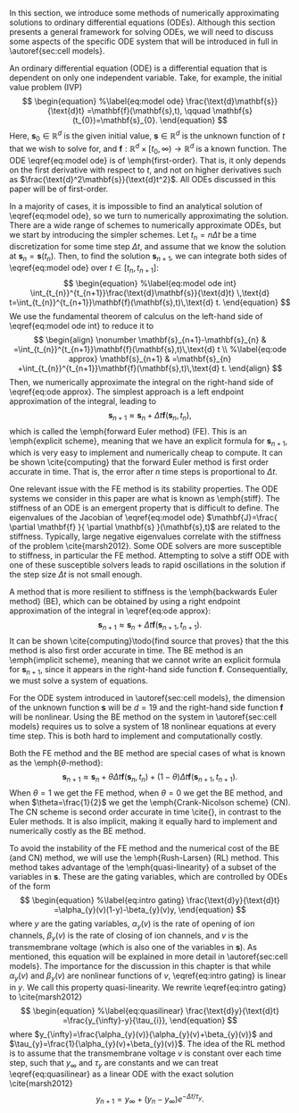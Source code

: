 In this section, we introduce some methods of numerically approximating solutions to ordinary differential equations (ODEs). Although this section presents a general framework for solving ODEs, we will need to discuss some aspects of the specific ODE system that will be introduced in full in \autoref{sec:cell models}.

An ordinary differential equation (ODE) is a differential equation that is dependent on only one independent variable. Take, for example, the initial value problem (IVP) $$
\begin{equation}
%\label{eq:model ode}
\frac{\text{d}\mathbf{s}}{\text{d}t} =\mathbf{f}(\mathbf{s},t), \qquad \mathbf{s}(t_{0})=\mathbf{s}_{0}.
\end{equation}
$$
Here, $\mathbf{s}_{0}\in \mathbb{R}^d$ is the given initial value, $\mathbf{s} \in \mathbb{R}^d$ is the unknown function of $t$ that we wish to solve for, and $\mathbf{f}:\mathbb{R}^d \times[t_{0},\infty)\to \mathbb{R}^d$ is a known function. The ODE \eqref{eq:model ode} is of \emph{first-order}. That is, it only depends on the first derivative with respect to $t$, and not on higher derivatives such as $\frac{\text{d}^2\mathbf{s}}{\text{d}t^2}$. All ODEs discussed in this paper will be of first-order.

In a majority of cases, it is impossible to find an analytical solution of \eqref{eq:model ode}, so we turn to numerically approximating the solution. There are a wide range of schemes to numerically approximate ODEs, but we start by introducing the simpler schemes. Let $t_{n}=n \Delta t$ be a time discretization for some time step $\Delta t$, and assume that we know the solution at $\mathbf{s}_{n}=\mathbf{s}(t_{n})$. Then, to find the solution $\mathbf{s}_{n+1}$, we can integrate both sides of \eqref{eq:model ode} over $t \in[t_{n},t_{n+1}]$: $$
\begin{equation}
%\label{eq:model ode int}
\int_{t_{n}}^{t_{n+1}}\frac{\text{d}\mathbf{s}}{\text{d}t} \,\text{d} t=\int_{t_{n}}^{t_{n+1}}\mathbf{f}(\mathbf{s},t)\,\text{d} t.
\end{equation}
$$
We use the fundamental theorem of calculus on the left-hand side of \eqref{eq:model ode int} to reduce it to $$
\begin{align}
\nonumber 
\mathbf{s}_{n+1}-\mathbf{s}_{n} & =\int_{t_{n}}^{t_{n+1}}\mathbf{f}(\mathbf{s},t)\,\text{d} t \\
%\label{eq:ode approx}
\mathbf{s}_{n+1} & =\mathbf{s}_{n} +\int_{t_{n}}^{t_{n+1}}\mathbf{f}(\mathbf{s},t)\,\text{d} t.
\end{align}
$$
Then, we numerically approximate the integral on the right-hand side of \eqref{eq:ode approx}. The simplest approach is a left endpoint approximation of the integral, leading to $$
\begin{equation}
%\label{eq:fwd euler}
\mathbf{s}_{n+1}  \approx \mathbf{s}_{n} +\Delta t\mathbf{f}(\mathbf{s}_{n},t_{n}),
\end{equation}
$$
which is called the \emph{forward Euler method} (FE). This is an \emph{explicit scheme}, meaning that we have an explicit formula for $\mathbf{s}_{n+1}$, which is very easy to implement and numerically cheap to compute. It can be shown \cite{computing} that the forward Euler method is first order accurate in time. That is, the error after $n$ time steps is proportional to $\Delta t$.

One relevant issue with the FE method is its stability properties. The ODE systems we consider in this paper are what is known as \emph{stiff}. The stiffness of an ODE is an emergent property that is difficult to define. The eigenvalues of the Jacobian of \eqref{eq:model ode} $\mathbf{J}=\frac{ \partial \mathbf{f} }{ \partial \mathbf{s} }(\mathbf{s},t)$ are related to the stiffness. Typically, large negative eigenvalues correlate with the stiffness of the problem \cite{marsh2012}. Some ODE solvers are more susceptible to stiffness, in particular the FE method. Attempting to solve a stiff ODE with one of these susceptible solvers leads to rapid oscillations in the solution if the step size $\Delta t$ is not small enough. 

A method that is more resilient to stiffness is the \emph{backwards Euler method} (BE), which can be obtained by using a right endpoint approximation of the integral in \eqref{eq:ode approx}: $$
\begin{equation}
%\label{eq:bwd euler}
\mathbf{s}_{n+1}  \approx \mathbf{s}_{n} +\Delta t\mathbf{f}(\mathbf{s}_{n+1},t_{n+1}).
\end{equation}
$$
It can be shown \cite{computing}\todo{find source that proves} that the this method is also first order accurate in time. The BE method is an \emph{implicit scheme}, meaning that we cannot write an explicit formula for $\mathbf{s}_{n+1}$, since it appears in the right-hand side function $\mathbf{f}$. Consequentially, we must solve a system of equations. 

For the ODE system introduced in \autoref{sec:cell models}, the dimension of the unknown function $\mathbf{s}$ will be $d=19$ and the right-hand side function $\mathbf{f}$ will be nonlinear. Using the BE method on the system in \autoref{sec:cell models} requires us to solve a system of $18$ nonlinear equations at every time step. This is both hard to implement and computationally costly.

Both the FE method and the BE method are special cases of what is known as the \emph{$\theta$-method}: $$
\begin{equation}
\mathbf{s}_{n+1}\approx \mathbf{s}_{n}+\theta \Delta t\mathbf{f}(\mathbf{s}_{n},t_{n})+(1-\theta)\Delta t\mathbf{f}(\mathbf{s}_{n+1},t_{n+1}).
\end{equation}
$$
When $\theta=1$ we get the FE method, when $\theta=0$ we get the BE method, and when $\theta=\frac{1}{2}$ we get the \emph{Crank-Nicolson scheme} (CN). The CN scheme is second order accurate in time \cite{}, in contrast to the Euler methods. It is also implicit, making it equally hard to implement and numerically costly as the BE method. 

To avoid the instability of the FE method and the numerical cost of the BE (and CN) method, we will use the \emph{Rush-Larsen} (RL) method. This method takes advantage of the \emph{quasi-linearity} of a subset of the variables in $\mathbf{s}$. These are the gating variables, which are controlled by ODEs of the form
$$
\begin{equation} 
%\label{eq:intro gating}
    \frac{\text{d}y}{\text{d}t} =\alpha_{y}(v)(1-y)-\beta_{y}(v)y,
\end{equation}
$$
where $y$ are the gating variables, $\alpha_{y}(v)$ is the rate of opening of ion channels, $\beta_{y}(v)$ is the rate of closing of ion channels, and $v$ is the transmembrane voltage (which is also one of the variables in $\mathbf{s}$). As mentioned, this equation will be explained in more detail in \autoref{sec:cell models}. The importance for the discussion in this chapter is that while $\alpha_{y}(v)$ and $\beta_{y}(v)$ are nonlinear functions of $v$, \eqref{eq:intro gating} is linear in $y$. We call this property quasi-linearity. We rewrite \eqref{eq:intro gating} to \cite{marsh2012}$$
\begin{equation}
%\label{eq:quasilinear}
	\frac{\text{d}y}{\text{d}t} =\frac{y_{\infty}-y}{\tau_{i}},
\end{equation}
$$
where $y_{\infty}=\frac{\alpha_{y}(v)}{\alpha_{y}(v)+\beta_{y}(v)}$ and $\tau_{y}=\frac{1}{\alpha_{y}(v)+\beta_{y}(v)}$. The idea of the RL method is to assume that the transmembrane voltage $v$ is constant over each time step, such that $y_{\infty}$ and $\tau_{y}$ are constants and we can treat \eqref{eq:quasilinear} as a linear ODE with the exact solution \cite{marsh2012} $$
\begin{equation}
	y_{n+1}=y_{\infty}+(y_{n}-y_{\infty})e^{ -\Delta t/\tau_{y} }.
\end{equation}
$$
